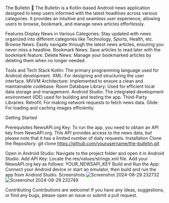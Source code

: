 The Bulletin 📰
The Bulletin is a Kotlin-based Android news application designed to keep users informed with the latest headlines across various categories. It provides an intuitive and seamless user experience, allowing users to browse, bookmark, and manage news articles effortlessly.

Features
Display News in Various Categories: Stay updated with news organized into different categories like Technology, Sports, Health, etc.
Browse News: Easily navigate through the latest news articles, ensuring you never miss a headline.
Bookmark News: Save articles to read later with the bookmark feature.
Delete News: Manage your bookmarked articles by deleting them when no longer needed.

Tools and Tech Stack
Kotlin: The primary programming language used for Android development.
XML: For designing and structuring the user interface.
MVVM Architecture: Implemented to ensure a clean and maintainable codebase.
Room Database Library: Used for efficient local data storage and management.
Android Studio: The integrated development environment (IDE) used for building and testing the app.
Third-Party Libraries:
Retrofit: For making network requests to fetch news data.
Glide: For loading and caching images efficiently.

Getting Started

Prerequisites
NewsAPI.org Key: To run the app, you need to obtain an API key from NewsAPI.org. This API provides access to the news data, but please note that it has a limited number of daily requests.
Installation
Clone the Repository:
git clone https://github.com/yourusername/the-bulletin.git

Open in Android Studio: Navigate to the project folder and open it in Android Studio.
Add API Key:
Locate the res/values/strings.xml file.
Add your NewsAPI.org key as follows:
<string name="api_key">YOUR_NEWSAPI_KEY</string>
Build and Run the App: Connect your Android device or start an emulator, then build and run the app from Android Studio.
Screenshots
![Screenshot 2024-08-29 232732](https://github.com/user-attachments/assets/953cf540-cd2a-4bb0-a69f-d8f0ae94141e)![Screenshot 2024-08-29 232749](https://github.com/user-attachments/assets/059a9fb5-156b-4ab0-b5d5-76fae7091717)


Contributing
Contributions are welcome! If you have any ideas, suggestions, or find any bugs, please open an issue or submit a pull request.
